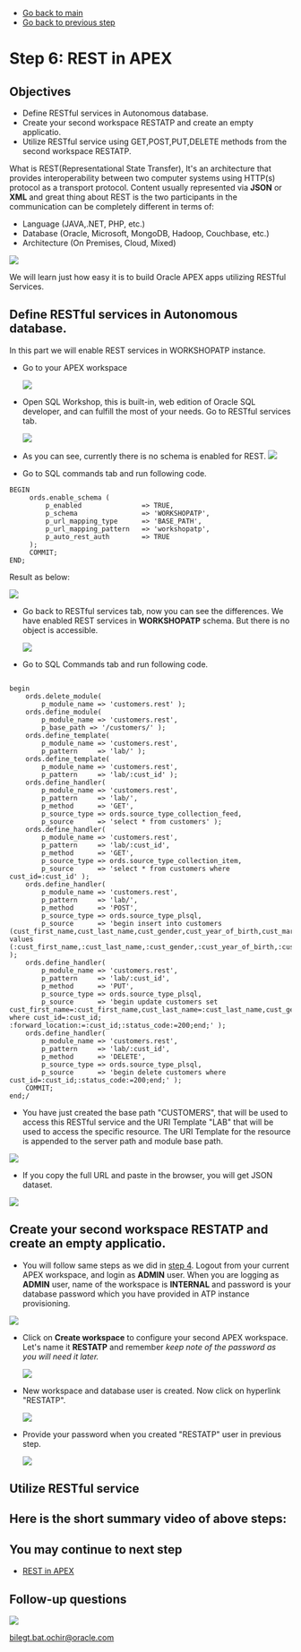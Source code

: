 - [Go back to main](/README.md)
- [Go back to previous step](/step5.md)

# Step 6: REST in APEX
## Objectives
- Define RESTful services in Autonomous database.
- Create your second workspace RESTATP and create an empty applicatio.
- Utilize RESTful service using GET,POST,PUT,DELETE methods from the second workspace RESTATP.

What is REST(Representational State Transfer), It's an architecture that provides interoperability between two computer systems using HTTP(s) protocol as a transport protocol.
Content usually represented via **JSON** or **XML** and great thing about REST is the two participants in the communication can be completely different in terms of:
  - Language (JAVA,.NET, PHP, etc.)
  - Database (Oracle, Microsoft, MongoDB, Hadoop, Couchbase, etc.)
  - Architecture (On Premises, Cloud, Mixed)
  
 ![](./images/step6/0.rest.png)

We will learn just how easy it is to build Oracle APEX apps utilizing RESTful Services.

## Define RESTful services in Autonomous database.

In this part we will enable REST services in WORKSHOPATP instance.
- Go to your APEX workspace

  ![](./images/step4/1.apex-cont6.PNG)
  
- Open SQL Workshop, this is built-in, web edition of Oracle SQL developer, and can fulfill the most of your needs. Go to RESTful services tab.

  ![](./images/step6/1.sqldev.PNG)
  
- As you can see, currently there is no schema is enabled for REST.
  ![](./images/step6/1.sqldev-cont1.PNG)
- Go to SQL commands tab and run following code. 

```
BEGIN
     ords.enable_schema (
         p_enabled               => TRUE,
         p_schema                => 'WORKSHOPATP',
         p_url_mapping_type      => 'BASE_PATH',
         p_url_mapping_pattern   => 'workshopatp',
         p_auto_rest_auth        => TRUE
     );
     COMMIT;
END;
```
  
  Result as below:
  
  ![](./images/step6/1.sqldev-cont2.PNG)

- Go back to RESTful services tab, now you can see the differences. We have enabled REST services in **WORKSHOPATP** schema. But there is no object is accessible.

  ![](./images/step6/1.sqldev-cont3.PNG)

- Go to SQL Commands tab and run following code. 

```

begin
    ords.delete_module(
        p_module_name => 'customers.rest' );
    ords.define_module(
        p_module_name => 'customers.rest',
        p_base_path => '/customers/' );
    ords.define_template(
        p_module_name => 'customers.rest',
        p_pattern     => 'lab/' );
    ords.define_template(
        p_module_name => 'customers.rest',
        p_pattern     => 'lab/:cust_id' );
    ords.define_handler(
        p_module_name => 'customers.rest',
        p_pattern     => 'lab/',
        p_method      => 'GET',
        p_source_type => ords.source_type_collection_feed,
        p_source      => 'select * from customers' );
    ords.define_handler(
        p_module_name => 'customers.rest',
        p_pattern     => 'lab/:cust_id',
        p_method      => 'GET',
        p_source_type => ords.source_type_collection_item,
        p_source      => 'select * from customers where cust_id=:cust_id' );
    ords.define_handler(
        p_module_name => 'customers.rest',
        p_pattern     => 'lab/',
        p_method      => 'POST',
        p_source_type => ords.source_type_plsql,
        p_source      => 'begin insert into customers (cust_first_name,cust_last_name,cust_gender,cust_year_of_birth,cust_marital_status,cust_street_address,cust_postal_code,cust_city,cust_country,cust_main_phone_number,cust_income_level,cust_credit_limit,cust_email) values (:cust_first_name,:cust_last_name,:cust_gender,:cust_year_of_birth,:cust_marital_status,:cust_street_address,:cust_postal_code,:cust_city,:cust_country,:cust_main_phone_number,:cust_income_level,:cust_credit_limit,:cust_email);:forward_location:=:cust_id;:status_code:=201;end;' );
    ords.define_handler(
        p_module_name => 'customers.rest',
        p_pattern     => 'lab/:cust_id',
        p_method      => 'PUT',
        p_source_type => ords.source_type_plsql,
        p_source      => 'begin update customers set cust_first_name=:cust_first_name,cust_last_name=:cust_last_name,cust_gender=:cust_gender,cust_year_of_birth=:cust_year_of_birth,cust_marital_status=:cust_marital_status,cust_street_address=:cust_street_address,cust_postal_code=:cust_postal_code,cust_city=:cust_city,cust_country=:cust_country,cust_main_phone_number=:cust_main_phone_number,cust_income_level=:cust_income_level,cust_credit_limit=:cust_credit_limit,cust_email=:cust_email where cust_id=:cust_id; :forward_location:=:cust_id;:status_code:=200;end;' );
    ords.define_handler(
        p_module_name => 'customers.rest',
        p_pattern     => 'lab/:cust_id',
        p_method      => 'DELETE',
        p_source_type => ords.source_type_plsql,
        p_source      => 'begin delete customers where cust_id=:cust_id;:status_code:=200;end;' );
    COMMIT;
end;/
```
- You have just created the base path "CUSTOMERS", that will be used to access this RESTful service and the URI Template "LAB" that will be used to access the specific resource. The URI Template for the resource is appended to the server path and module base path.

![](./images/step6/1.sqldev-cont4.PNG)

- If you copy the full URL and paste in the browser, you will get JSON dataset.

![](./images/step6/1.sqldev-cont5.PNG)

## Create your second workspace RESTATP and create an empty applicatio.

-  You will follow same steps as we did in [step 4](step4.md). Logout from your current APEX workspace, and login as **ADMIN** user. When you are logging as **ADMIN** user, name of the workspace is **INTERNAL** and password is your database password which you have provided in ATP instance provisioning.

  ![](./images/step6/2.websource.PNG)

- Click on **Create workspace** to configure your second APEX workspace. Let's name it **RESTATP** and remember *keep note of the password as you will need it later.*
  
  ![](./images/step6/2.websource-cont1.PNG)
  
- New workspace and database user is created. Now click on hyperlink "RESTATP".

  ![](./images/step6/2.websource-cont2.PNG)
  
- Provide your password when you created "RESTATP" user in previous step.

  ![](./images/step6/2.websource-cont2_1.PNG)


## Utilize RESTful service


## Here is the short summary video of above steps:


## You may continue to next step 
- [REST in APEX](README.md)

## Follow-up questions

![](./images/bilegt.jpg)

[bilegt.bat.ochir@oracle.com](mailto:bilegt.bat.ochir@oracle.com)
